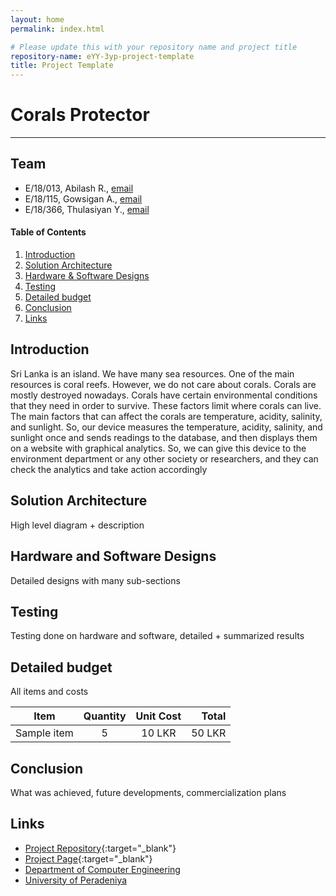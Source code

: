 ```yaml
---
layout: home
permalink: index.html

# Please update this with your repository name and project title
repository-name: eYY-3yp-project-template
title: Project Template
---
```


[comment]: # "This is the standard layout for the project, but you can clean this and use your own template"

# Corals Protector

---

## Team
-  E/18/013, Abilash R., [email](mailto:e18013@eng.pdn.ac.lk)
-  E/18/115, Gowsigan A., [email](mailto:e18115@eng.pdn.ac.lk)
-  E/18/366, Thulasiyan Y., [email](mailto:e18366@eng.pdn.ac.lk)

<!-- Image (photo/drawing of the final hardware) should be here -->

<!-- This is a sample image, to show how to add images to your page. To learn more options, please refer [this](https://projects.ce.pdn.ac.lk/docs/faq/how-to-add-an-image/) -->

<!-- ![Sample Image](./images/sample.png) -->

#### Table of Contents
1. [Introduction](#introduction)
2. [Solution Architecture](#solution-architecture )
3. [Hardware & Software Designs](#hardware-and-software-designs)
4. [Testing](#testing)
5. [Detailed budget](#detailed-budget)
6. [Conclusion](#conclusion)
7. [Links](#links)

## Introduction

Sri Lanka is an island. We have many sea resources. One of the main resources is coral reefs. However, we do not care about corals. Corals are mostly destroyed nowadays. Corals have certain environmental conditions that they need in order to survive. These factors limit where corals can live. The main factors that can affect the corals are temperature, acidity, salinity, and sunlight. So, our device measures the temperature, acidity, salinity, and sunlight once and sends readings to the database, and then displays them on a website with graphical analytics. So, we can give this device to the environment department or any other society or researchers, and they can check the analytics and take action accordingly


## Solution Architecture

High level diagram + description

## Hardware and Software Designs

Detailed designs with many sub-sections

## Testing

Testing done on hardware and software, detailed + summarized results

## Detailed budget

All items and costs

| Item          | Quantity  | Unit Cost  | Total  |
| ------------- |:---------:|:----------:|-------:|
| Sample item   | 5         | 10 LKR     | 50 LKR |

## Conclusion

What was achieved, future developments, commercialization plans

## Links

- [Project Repository](https://github.com/cepdnaclk/corals-protector.git){:target="_blank"}
- [Project Page](https://cepdnaclk.github.io/corals-protector/){:target="_blank"}
- [Department of Computer Engineering](http://www.ce.pdn.ac.lk/)
- [University of Peradeniya](https://eng.pdn.ac.lk/)

[//]: # (Please refer this to learn more about Markdown syntax)
[//]: # (https://github.com/adam-p/markdown-here/wiki/Markdown-Cheatsheet)
